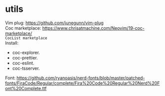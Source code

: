 # utils
Vim plug: https://github.com/junegunn/vim-plug<br/>
Coc marketplace: https://www.chrisatmachine.com/Neovim/19-coc-marketplace/<br/>
`CocList marketplace`<br/>
Install:
- coc-explorer.
- coc-prettier.
- coc-eslint.
- coc-tsserver.<br/>

Font: https://github.com/ryanoasis/nerd-fonts/blob/master/patched-fonts/FiraCode/Regular/complete/Fira%20Code%20Regular%20Nerd%20Font%20Complete.ttf
